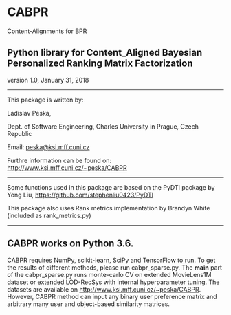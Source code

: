 # CABPR
Content-Alignments for BPR


Python library for Content_Aligned Bayesian Personalized Ranking Matrix Factorization 
--------

version 1.0, January 31, 2018

--------
This package is written by:

Ladislav Peska,

Dept. of Software Engineering, Charles University in Prague, Czech Republic

Email: peska@ksi.mff.cuni.cz

Furthre information can be found on:
http://www.ksi.mff.cuni.cz/~peska/CABPR

-------
Some functions used in this package are based on the PyDTI package by Yong Liu,
https://github.com/stephenliu0423/PyDTI

This package also uses Rank metrics implementation by Brandyn White (included as rank_metrics.py)

--------
CABPR works on Python 3.6.
--------
CABPR requires NumPy, scikit-learn, SciPy and TensorFlow to run.
To get the results of different methods, please run cabpr_sparse.py. The __main__ part of the cabpr_sparse.py runs monte-carlo CV on extended MovieLens1M dataset or extended LOD-RecSys with internal hyperparameter tuning. The datasets are available on http://www.ksi.mff.cuni.cz/~peska/CABPR. However, CABPR method can input any binary user preference matrix and arbitrary many user and object-based similarity matrices.
